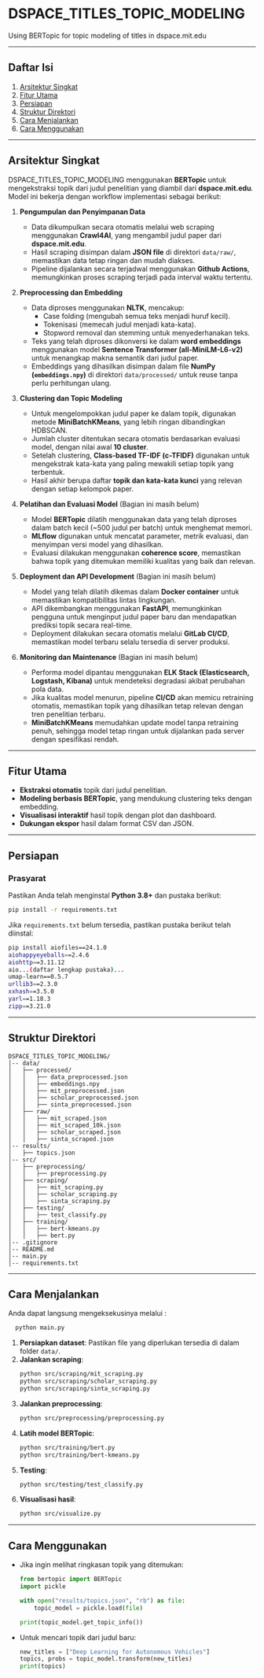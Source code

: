 # DSPACE_TITLES_TOPIC_MODELING

Using BERTopic for topic modeling of titles in dspace.mit.edu

---

## Daftar Isi
1. [Arsitektur Singkat](#arsitektur-singkat)
2. [Fitur Utama](#fitur-utama)
3. [Persiapan](#persiapan)
4. [Struktur Direktori](#struktur-direktori)
5. [Cara Menjalankan](#cara-menjalankan)
6. [Cara Menggunakan](#cara-menggunakan)

---

## Arsitektur Singkat
DSPACE_TITLES_TOPIC_MODELING menggunakan **BERTopic** untuk mengekstraksi topik dari judul penelitian yang diambil dari **dspace.mit.edu**. Model ini bekerja dengan workflow implementasi sebagai berikut:
1. **Pengumpulan dan Penyimpanan Data** 
   - Data dikumpulkan secara otomatis melalui web scraping menggunakan **Crawl4AI**, yang mengambil judul paper dari **dspace.mit.edu**.
   - Hasil scraping disimpan dalam **JSON file** di direktori `data/raw/`, memastikan data tetap ringan dan mudah diakses.
   - Pipeline dijalankan secara terjadwal menggunakan **Github Actions**, memungkinkan proses scraping terjadi pada interval waktu tertentu.

2. **Preprocessing dan Embedding**
   - Data diproses menggunakan **NLTK**, mencakup:
     - Case folding (mengubah semua teks menjadi huruf kecil).
     - Tokenisasi (memecah judul menjadi kata-kata).
     - Stopword removal dan stemming untuk menyederhanakan teks.
   - Teks yang telah diproses dikonversi ke dalam **word embeddings** menggunakan model **Sentence Transformer (all-MiniLM-L6-v2)** untuk menangkap makna semantik dari judul paper.
   - Embeddings yang dihasilkan disimpan dalam file **NumPy (`embeddings.npy`)** di direktori `data/processed/` untuk reuse tanpa perlu perhitungan ulang.

3. **Clustering dan Topic Modeling**
   - Untuk mengelompokkan judul paper ke dalam topik, digunakan metode **MiniBatchKMeans**, yang lebih ringan dibandingkan HDBSCAN.
   - Jumlah cluster ditentukan secara otomatis berdasarkan evaluasi model, dengan nilai awal **10 cluster**.
   - Setelah clustering, **Class-based TF-IDF (c-TFIDF)** digunakan untuk mengekstrak kata-kata yang paling mewakili setiap topik yang terbentuk.
   - Hasil akhir berupa daftar **topik dan kata-kata kunci** yang relevan dengan setiap kelompok paper.

4. **Pelatihan dan Evaluasi Model** (Bagian ini masih belum)
   - Model **BERTopic** dilatih menggunakan data yang telah diproses dalam batch kecil (~500 judul per batch) untuk menghemat memori.
   - **MLflow** digunakan untuk mencatat parameter, metrik evaluasi, dan menyimpan versi model yang dihasilkan.
   - Evaluasi dilakukan menggunakan **coherence score**, memastikan bahwa topik yang ditemukan memiliki kualitas yang baik dan relevan.

5. **Deployment dan API Development** (Bagian ini masih belum)
   - Model yang telah dilatih dikemas dalam **Docker container** untuk memastikan kompatibilitas lintas lingkungan.
   - API dikembangkan menggunakan **FastAPI**, memungkinkan pengguna untuk menginput judul paper baru dan mendapatkan prediksi topik secara real-time.
   - Deployment dilakukan secara otomatis melalui **GitLab CI/CD**, memastikan model terbaru selalu tersedia di server produksi.

6. **Monitoring dan Maintenance** (Bagian ini masih belum)
   - Performa model dipantau menggunakan **ELK Stack (Elasticsearch, Logstash, Kibana)** untuk mendeteksi degradasi akibat perubahan pola data.
   - Jika kualitas model menurun, pipeline **CI/CD** akan memicu retraining otomatis, memastikan topik yang dihasilkan tetap relevan dengan tren penelitian terbaru.
   - **MiniBatchKMeans** memudahkan update model tanpa retraining penuh, sehingga model tetap ringan untuk dijalankan pada server dengan spesifikasi rendah.

---

## Fitur Utama
- **Ekstraksi otomatis** topik dari judul penelitian.
- **Modeling berbasis BERTopic**, yang mendukung clustering teks dengan embedding.
- **Visualisasi interaktif** hasil topik dengan plot dan dashboard.
- **Dukungan ekspor** hasil dalam format CSV dan JSON.

---

## Persiapan
### Prasyarat
Pastikan Anda telah menginstal **Python 3.8+** dan pustaka berikut:
```bash
pip install -r requirements.txt
```

Jika `requirements.txt` belum tersedia, pastikan pustaka berikut telah diinstal:
```bash
pip install aiofiles==24.1.0 
aiohappyeyeballs==2.4.6
aiohttp==3.11.12
aio...(daftar lengkap pustaka)...
umap-learn==0.5.7
urllib3==2.3.0
xxhash==3.5.0
yarl==1.18.3
zipp==3.21.0
```

---

## Struktur Direktori
```
DSPACE_TITLES_TOPIC_MODELING/
│-- data/
│   ├── processed/
│   │   ├── data_preprocessed.json
│   │   ├── embeddings.npy
│   │   ├── mit_preprocessed.json
│   │   ├── scholar_preprocessed.json
│   │   ├── sinta_preprocessed.json
│   ├── raw/
│   │   ├── mit_scraped.json
│   │   ├── mit_scraped_10k.json
│   │   ├── scholar_scraped.json
│   │   ├── sinta_scraped.json
│-- results/
│   ├── topics.json
│-- src/
│   ├── preprocessing/
│   │   ├── preprocessing.py
│   ├── scraping/
│   │   ├── mit_scraping.py
│   │   ├── scholar_scraping.py
│   │   ├── sinta_scraping.py
│   ├── testing/
│   │   ├── test_classify.py
│   ├── training/
│   │   ├── bert-kmeans.py
│   │   ├── bert.py
│-- .gitignore
│-- README.md
│-- main.py
│-- requirements.txt
```

---

## Cara Menjalankan
Anda dapat langsung mengeksekusinya melalui :
 ```bash
   python main.py
   ```

1. **Persiapkan dataset**: Pastikan file yang diperlukan tersedia di dalam folder `data/`.
2. **Jalankan scraping**:
   ```bash
   python src/scraping/mit_scraping.py
   python src/scraping/scholar_scraping.py
   python src/scraping/sinta_scraping.py
   ```
3. **Jalankan preprocessing**:
   ```bash
   python src/preprocessing/preprocessing.py
   ```
4. **Latih model BERTopic**:
   ```bash
   python src/training/bert.py
   python src/training/bert-kmeans.py
   ```
5. **Testing**:
   ```bash
   python src/testing/test_classify.py
   ```
6. **Visualisasi hasil**:
   ```bash
   python src/visualize.py
   ```

---

## Cara Menggunakan
- Jika ingin melihat ringkasan topik yang ditemukan:
  ```python
  from bertopic import BERTopic
  import pickle

  with open("results/topics.json", "rb") as file:
      topic_model = pickle.load(file)

  print(topic_model.get_topic_info())
  ```
- Untuk mencari topik dari judul baru:
  ```python
  new_titles = ["Deep Learning for Autonomous Vehicles"]
  topics, probs = topic_model.transform(new_titles)
  print(topics)
  ```
